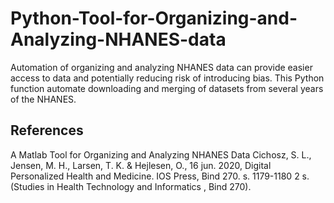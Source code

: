 # Python-Tool-for-Organizing-and-Analyzing-NHANES-data
Automation of organizing and analyzing NHANES data can provide  easier access to data and potentially reducing risk of introducing bias.
This Python function automate downloading and merging of datasets from several years of the NHANES.


## References
A Matlab Tool for Organizing and Analyzing NHANES Data
Cichosz, S. L., Jensen, M. H., Larsen, T. K. & Hejlesen, O., 16 jun. 2020, 
Digital Personalized Health and Medicine. IOS Press, Bind 270. 
s. 1179-1180 2 s. (Studies in Health Technology and Informatics , Bind 270).
